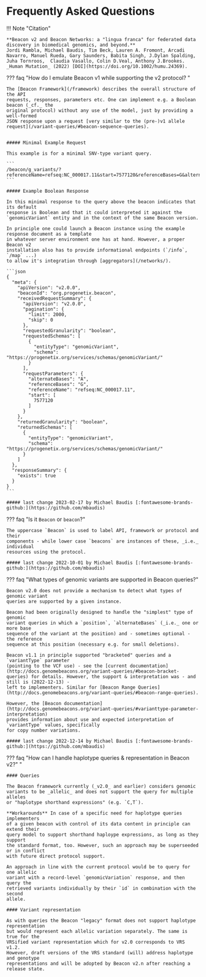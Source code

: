 # Frequently Asked Questions

!!! Note "Citation"

    **Beacon v2 and Beacon Networks: a "lingua franca" for federated data discovery in biomedical genomics, and beyond.**
    Jordi Rambla, Michael Baudis, Tim Beck, Lauren A. Fromont, Arcadi Navarro, Manuel Rueda, Gary Saunders, Babita Singh, J.Dylan Spalding, Juha Tornroos,  Claudia Vasallo, Colin D.Veal, Anthony J.Brookes.  _Human Mutation_ (2022) [DOI](https://doi.org/10.1002/humu.24369).

??? faq "How do I emulate Beacon v1 while supporting the v2 protocol?<a id="v1-emulation"> </a>" 

    The [Beacon Framework](/framework) describes the overall structure of the API
    requests, responses, parameters etc. One can implement e.g. a Boolean beacon (_cf._ the
    original protocol) without any use of the model, just by providing a well-formed
    JSON response upon a request [very similar to the (pre-)v1 allele request](/variant-queries/#beacon-sequence-queries).


    ##### Minimal Example Request

    This example is for a minimal SNV-type variant query.

    ```
    /beacon/g_variants/?referenceName=refseq:NC_000017.11&start=7577120&referenceBases=G&alternateBases=A
    ```

    ##### Example Boolean Response

    In this minimal response to the query above the beacon indicates that its default
    response is Boolean and that it could interpreted it against the `genomicVariant` entity and in the context of the same Beacon version.

    In principle one could launch a Beacon instance using the example response document as a template
    in whatever server environment one has at hand. However, a proper Beacon v2
    installation also has to provide informational endpoints (`/info`, `/map` ...)
    to allow it's integration through [aggregators](/networks/).

    ```json
    {
      "meta": {
        "apiVersion": "v2.0.0",
        "beaconId": "org.progenetix.beacon",
        "receivedRequestSummary": {
          "apiVersion": "v2.0.0",
          "pagination": {
            "limit": 2000,
            "skip": 0
          },
          "requestedGranularity": "boolean",
          "requestedSchemas": [
            {
              "entityType": "genomicVariant",
              "schema": "https://progenetix.org/services/schemas/genomicVariant/"
            }
          ],
          "requestParameters": {
            "alternateBases": "A",
            "referenceBases": "G",
            "referenceName": "refseq:NC_000017.11",
            "start": [
              7577120
            ]
          }
        },
        "returnedGranularity": "boolean",
        "returnedSchemas": [
          {
            "entityType": "genomicVariant",
            "schema": "https://progenetix.org/services/schemas/genomicVariant/"
          }
        ]
      },
      "responseSummary": {
        "exists": true
      }
    }
    ```
 
    ##### last change 2023-02-17 by Michael Baudis [:fontawesome-brands-github:](https://github.com/mbaudis)

??? faq "Is it `Beacon` or `beacon`?"

    The uppercase `Beacon` is used to label API, framework or protocol and their
    components - while lower case `beacons` are instances of these, _i.e._ individual
    resources using the protocol.
    
    ##### last change 2022-10-01 by Michael Baudis [:fontawesome-brands-github:](https://github.com/mbaudis)

??? faq "What types of genomic variants are supported in Beacon queries?"

    Beacon v2.0 does not provide a mechanism to detect what types of genomic variant
    queries are supported by a given instance.

    Beacon had been originally designed to handle the "simplest" type of genomic
    variant queries in which a `position`, `alternateBases` (_i.e._ one or more base
    sequence of the variant at the position) and - sometimes optional - the reference
    sequence at this position (necessary e.g. for small deletions).

    Beacon v1.1 in principle supported "bracketed" queries and a `variantType` parameter
    (pointing to the VCF use) - see the [current documentation](http://docs.genomebeacons.org/variant-queries/#beacon-bracket-queries) for details. However, the support & interpretation was - and still is (2022-12-13) -
    left to implementers. Similar for [Beacon Range Queries](http://docs.genomebeacons.org/variant-queries/#beacon-range-queries).

    However, the [Beacon documentation](http://docs.genomebeacons.org/variant-queries/#varianttype-parameter-interpretation)
    provides information about use and expected interpretation of `variantType` values, specifically
    for copy number variations.

    ##### last change 2022-12-14 by Michael Baudis [:fontawesome-brands-github:](https://github.com/mbaudis)


??? faq "How can I handle haplotype queries & representation in Beacon v2?"<a id="haplotypes"> </a>"

    #### Queries

    The Beacon framework currently (_v2.0_ and earlier) considers genomic
    variants to be _allelic_ and does not support the query for multiple alleles
    or "haplotype shorthand expressions" (e.g. `C,T`).

    **Workarounds** In case of a specific need for haplotype queries implementers
    of a given beacon with control of its data content in principle can extend their
    query model to support shorthand haploype expressions, as long as they support
    the standard format, too. However, such an approach may be superseeded or in conflict
    with future direct protocol support.

    An approach in line with the current protocol would be to query for one allelic
    variant with a record-level `genomicVariation` response, and then query the
    retrieved variants individually by their `id` in combination with the second
    allele.

    #### Variant representation

    As with queries the Beacon "legacy" format does not support haplotype representation
    but would represent each allelic variation separately. The same is true for the
    VRSified variant representation which for v2.0 corresponds to VRS v1.2.
    However, draft versions of the VRS standard (will) address haplotype and genotype
    representations and will be adopted by Beacon v2.n after reaching a release state.





